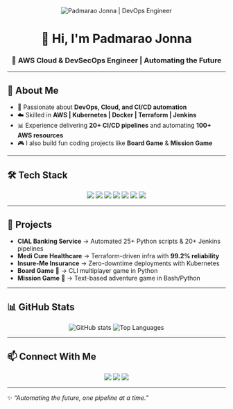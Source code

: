 <!-- Banner Image -->
<p align="center">
  <img src="https://raw.githubusercontent.com/pj013525/pj013525/main/banner.png" alt="Padmarao Jonna | DevOps Engineer" />
</p>

<h1 align="center">👋 Hi, I'm Padmarao Jonna</h1>
<h3 align="center">🚀 AWS Cloud & DevSecOps Engineer | Automating the Future</h3>

---

## 🌟 About Me  
- 🔧 Passionate about **DevOps, Cloud, and CI/CD automation**  
- ☁️ Skilled in **AWS | Kubernetes | Docker | Terraform | Jenkins**  
- 📊 Experience delivering **20+ CI/CD pipelines** and automating **100+ AWS resources**  
- 🎮 I also build fun coding projects like **Board Game** & **Mission Game**  

---

## 🛠️ Tech Stack  
<p align="center">
<img src="https://img.shields.io/badge/AWS-232F3E?style=for-the-badge&logo=amazon-aws&logoColor=white"/>
<img src="https://img.shields.io/badge/Terraform-7B42BC?style=for-the-badge&logo=terraform&logoColor=white"/>
<img src="https://img.shields.io/badge/Jenkins-D24939?style=for-the-badge&logo=jenkins&logoColor=white"/>
<img src="https://img.shields.io/badge/Docker-2496ED?style=for-the-badge&logo=docker&logoColor=white"/>
<img src="https://img.shields.io/badge/Kubernetes-326CE5?style=for-the-badge&logo=kubernetes&logoColor=white"/>
<img src="https://img.shields.io/badge/Grafana-F46800?style=for-the-badge&logo=grafana&logoColor=white"/>
<img src="https://img.shields.io/badge/Python-3776AB?style=for-the-badge&logo=python&logoColor=white"/>
</p>

---

## 📌 Projects  
- **CIAL Banking Service** → Automated 25+ Python scripts & 20+ Jenkins pipelines  
- **Medi Cure Healthcare** → Terraform-driven infra with **99.2% reliability**  
- **Insure-Me Insurance** → Zero-downtime deployments with Kubernetes  
- **Board Game** 🎲 → CLI multiplayer game in Python  
- **Mission Game** 🚀 → Text-based adventure game in Bash/Python  

---

## 📊 GitHub Stats  
<p align="center">
<img src="https://github-readme-stats.vercel.app/api?username=pj013525&show_icons=true&theme=tokyonight" alt="GitHub stats"/>
<img src="https://github-readme-stats.vercel.app/api/top-langs/?username=pj013525&layout=compact&theme=tokyonight" alt="Top Languages"/>
</p>

---

## 📫 Connect With Me  
<p align="center">
<a href="mailto:padmaraojonna@gmail.com"><img src="https://img.shields.io/badge/Email-D14836?style=for-the-badge&logo=gmail&logoColor=white"/></a>
<a href="https://www.linkedin.com/in/padmarao-jonna"><img src="https://img.shields.io/badge/LinkedIn-0A66C2?style=for-the-badge&logo=linkedin&logoColor=white"/></a>
<a href="https://tinyurl.com/padmarao"><img src="https://img.shields.io/badge/Portfolio-000000?style=for-the-badge&logo=githubpages&logoColor=white"/></a>
</p>

---
✨ *“Automating the future, one pipeline at a time.”*  

